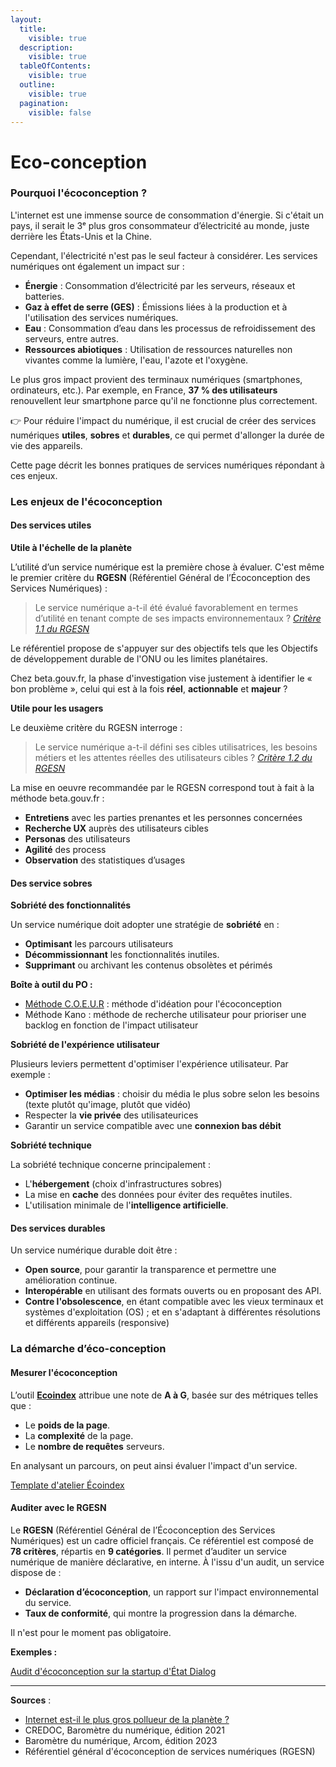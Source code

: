 ```yaml
---
layout:
  title:
    visible: true
  description:
    visible: true
  tableOfContents:
    visible: true
  outline:
    visible: true
  pagination:
    visible: false
---
```


# Eco-conception

### Pourquoi l'écoconception ? <a href="#pourquoi-lecoconception" id="pourquoi-lecoconception"></a>

L'internet est une immense source de consommation d'énergie. Si c'était un pays, il serait le 3ᵉ plus gros consommateur d’électricité au monde, juste derrière les États-Unis et la Chine.

Cependant, l'électricité n'est pas le seul facteur à considérer. Les services numériques ont également un impact sur :

* **Énergie** : Consommation d’électricité par les serveurs, réseaux et batteries.
* **Gaz à effet de serre (GES)** : Émissions liées à la production et à l'utilisation des services numériques.
* **Eau** : Consommation d’eau dans les processus de refroidissement des serveurs, entre autres.
* **Ressources abiotiques** : Utilisation de ressources naturelles non vivantes comme la lumière, l'eau, l'azote et l'oxygène.

Le plus gros impact provient des terminaux numériques (smartphones, ordinateurs, etc.). Par exemple, en France, **37 % des utilisateurs** renouvellent leur smartphone parce qu'il ne fonctionne plus correctement.

👉 Pour réduire l'impact du numérique, il est crucial de créer des services numériques **utiles**, **sobres** et **durables**, ce qui permet d'allonger la durée de vie des appareils.

Cette page décrit les bonnes pratiques de services numériques répondant à ces enjeux.

### Les enjeux de l'écoconception <a href="#les-enjeux-de-lecoconception" id="les-enjeux-de-lecoconception"></a>

#### Des services utiles <a href="#des-services-utiles" id="des-services-utiles"></a>

**Utile à l'échelle de la planète**

L’utilité d’un service numérique est la première chose à évaluer. C'est même le premier critère du **RGESN** (Référentiel Général de l’Écoconception des Services Numériques) :

> Le service numérique a-t-il été évalué favorablement en termes d’utilité en tenant compte de ses impacts environnementaux ? [_Critère 1.1 du RGESN_](https://www.arcep.fr/mes-demarches-et-services/entreprises/fiches-pratiques/referentiel-general-ecoconception-services-numeriques.html#c35703)

Le référentiel propose de s'appuyer sur des objectifs tels que les Objectifs de développement durable de l'ONU ou les limites planétaires.

Chez beta.gouv.fr, la phase d'investigation vise justement à identifier le « bon problème », celui qui est à la fois **réel**, **actionnable** et **majeur** ?

**Utile pour les usagers**

Le deuxième critère du RGESN interroge :

> Le service numérique a-t-il défini ses cibles utilisatrices, les besoins métiers et les attentes réelles des utilisateurs cibles ? [_Critère 1.2 du RGESN_](https://www.arcep.fr/mes-demarches-et-services/entreprises/fiches-pratiques/referentiel-general-ecoconception-services-numeriques.html#c35703)

La mise en oeuvre recommandée par le RGESN correspond tout à fait à la méthode beta.gouv.fr :

* **Entretiens** avec les parties prenantes et les personnes concernées
* **Recherche UX** auprès des utilisateurs cibles
* **Personas** des utilisateurs
* **Agilité** des process
* **Observation** des statistiques d’usages

#### Des service sobres <a href="#des-service-sobres" id="des-service-sobres"></a>

**Sobriété des fonctionnalités**

Un service numérique doit adopter une stratégie de **sobriété** en :

* **Optimisant** les parcours utilisateurs
* **Décommissionnant** les fonctionnalités inutiles.
* **Supprimant** ou archivant les contenus obsolètes et périmés

**Boîte à outil du PO :**

* [Méthode C.O.E.U.R](https://www.lunaweb.fr/actualites/blog/atelier-ideation-eco-conception/) : méthode d'idéation pour l'écoconception
* Méthode Kano : méthode de recherche utilisateur pour prioriser une backlog en fonction de l'impact utilisateur

**Sobriété de l'expérience utilisateur**

Plusieurs leviers permettent d'optimiser l'expérience utilisateur. Par exemple :

* **Optimiser les médias** : choisir du média le plus sobre selon les besoins (texte plutôt qu'image, plutôt que vidéo)
* Respecter la **vie privée** des utilisateurices
* Garantir un service compatible avec une **connexion bas débit**

**Sobriété technique**

La sobriété technique concerne principalement :

* L'**hébergement** (choix d'infrastructures sobres)
* La mise en **cache** des données pour éviter des requêtes inutiles.
* L'utilisation minimale de l'**intelligence artificielle**.

#### Des services durables <a href="#des-services-durables" id="des-services-durables"></a>

Un service numérique durable doit être :

* **Open source**, pour garantir la transparence et permettre une amélioration continue.
* **Interopérable** en utilisant des formats ouverts ou en proposant des API.
* **Contre l'obsolescence**, en étant compatible avec les vieux terminaux et systèmes d'exploitation (OS) ; et en s'adaptant à différentes résolutions et différents appareils (responsive)

### La démarche d’éco-conception <a href="#la-demarche-deco-conception" id="la-demarche-deco-conception"></a>

#### Mesurer l'écoconception <a href="#mesurer-lecoconception" id="mesurer-lecoconception"></a>

L’outil [**Ecoindex**](https://www.ecoindex.fr/) attribue une note de **A à G**, basée sur des métriques telles que :

* Le **poids de la page**.
* La **complexité** de la page.
* Le **nombre de requêtes** serveurs.

En analysant un parcours, on peut ainsi évaluer l'impact d'un service.

[Template d'atelier Écoindex](https://docs.google.com/spreadsheets/d/18JL9H32g9Rw_Sem2-zbGFtukho-QhW2_E9zVLMCbAJE/edit?gid=0#gid=0)

#### Auditer avec le RGESN <a href="#auditer-avec-le-rgesn" id="auditer-avec-le-rgesn"></a>

Le **RGESN** (Référentiel Général de l’Écoconception des Services Numériques) est un cadre officiel français. Ce référentiel est composé de **78 critères**, répartis en **9 catégories**. Il permet d’auditer un service numérique de manière déclarative, en interne. À l'issu d'un audit, un service dispose de :

* **Déclaration d’écoconception**, un rapport sur l'impact environnemental du service.
* **Taux de conformité**, qui montre la progression dans la démarche.

Il n'est pour le moment pas obligatoire.

**Exemples :**

[Audit d'écoconception sur la startup d'État Dialog](https://dialog.beta.gouv.fr/ecoconception)

***

**Sources** :

* [Internet est-il le plus gros pollueur de la planète ?](https://ekwateur.fr/blog/enjeux-environnementaux/internet-gros-pollueur-planete/)
* CREDOC, Baromètre du numérique, édition 2021
* Baromètre du numérique, Arcom, édition 2023
* Référentiel général d'écoconception de services numériques (RGESN)

